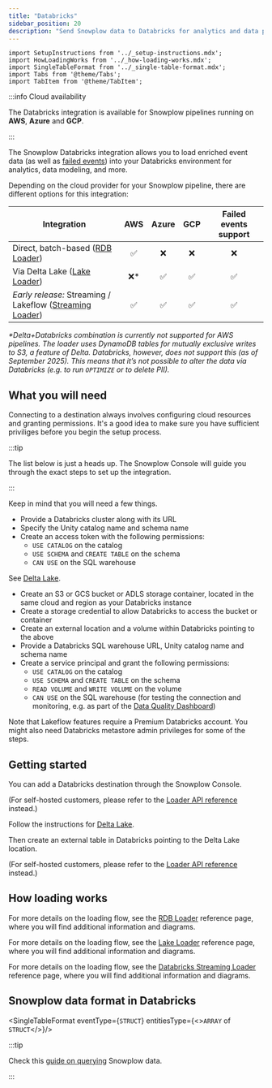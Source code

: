 ```yaml
---
title: "Databricks"
sidebar_position: 20
description: "Send Snowplow data to Databricks for analytics and data processing"
---
```


```mdx-code-block
import SetupInstructions from '../_setup-instructions.mdx';
import HowLoadingWorks from '../_how-loading-works.mdx';
import SingleTableFormat from '../_single-table-format.mdx';
import Tabs from '@theme/Tabs';
import TabItem from '@theme/TabItem';
```

:::info Cloud availability

The Databricks integration is available for Snowplow pipelines running on **AWS**, **Azure** and **GCP**.

:::

The Snowplow Databricks integration allows you to load enriched event data (as well as [failed events](/docs/fundamentals/failed-events/index.md)) into your Databricks environment for analytics, data modeling, and more.

Depending on the cloud provider for your Snowplow pipeline, there are different options for this integration:

| Integration | AWS | Azure | GCP | Failed events support |
| ----------- |:---:|:-----:|:---:|:---------------------:|
| Direct, batch-based ([RDB Loader](/docs/api-reference/loaders-storage-targets/snowplow-rdb-loader/index.md)) | :white_check_mark: | :x: | :x: | :x: |
| Via Delta Lake ([Lake Loader](/docs/api-reference/loaders-storage-targets/lake-loader/index.md)) | :x:* | :white_check_mark: | :white_check_mark: | :white_check_mark: |
| _Early release:_ Streaming / Lakeflow ([Streaming Loader](/docs/api-reference/loaders-storage-targets/databricks-streaming-loader/index.md)) | :white_check_mark: | :white_check_mark: | :white_check_mark: | :white_check_mark: |

_*Delta+Databricks combination is currently not supported for AWS pipelines. The loader uses DynamoDB tables for mutually exclusive writes to S3, a feature of Delta. Databricks, however, does not support this (as of September 2025). This means that it’s not possible to alter the data via Databricks (e.g. to run `OPTIMIZE` or to delete PII)._

## What you will need

Connecting to a destination always involves configuring cloud resources and granting permissions. It's a good idea to make sure you have sufficient priviliges before you begin the setup process.

:::tip

The list below is just a heads up. The Snowplow Console will guide you through the exact steps to set up the integration.

:::

Keep in mind that you will need a few things.

<Tabs groupId="databricks-integration" queryString lazy>
<TabItem value="rdb-loader" label="Batch-based (AWS)" default>

* Provide a Databricks cluster along with its URL
* Specify the Unity catalog name and schema name
* Create an access token with the following permissions:
  * `USE CATALOG` on the catalog
  * `USE SCHEMA` and `CREATE TABLE` on the schema
  * `CAN USE` on the SQL warehouse

</TabItem>
<TabItem value="lake-loader" label="Via Delta Lake (Azure, GCP)" default>

See [Delta Lake](../delta/index.md).

</TabItem>
<TabItem value="streaming-loader" label="Streaming" default>

* Create an S3 or GCS bucket or ADLS storage container, located in the same cloud and region as your Databricks instance
* Create a storage credential to allow Databricks to access the bucket or container
* Create an external location and a volume within Databricks pointing to the above
* Provide a Databricks SQL warehouse URL, Unity catalog name and schema name
* Create a service principal and grant the following permissions:
  * `USE CATALOG` on the catalog
  * `USE SCHEMA` and `CREATE TABLE` on the schema
  * `READ VOLUME` and `WRITE VOLUME` on the volume
  * `CAN USE` on the SQL warehouse (for testing the connection and monitoring, e.g. as part of the [Data Quality Dashboard](/docs/data-product-studio/data-quality/failed-events/monitoring-failed-events/index.md#data-quality-dashboard))

Note that Lakeflow features require a Premium Databricks account. You might also need Databricks metastore admin privileges for some of the steps.

</TabItem>
</Tabs>

## Getting started

You can add a Databricks destination through the Snowplow Console.

<Tabs groupId="databricks-integration" queryString lazy>
<TabItem value="rdb-loader" label="Batch-based (AWS)" default>

(For self-hosted customers, please refer to the [Loader API reference](/docs/api-reference/loaders-storage-targets/snowplow-rdb-loader/index.md) instead.)

<SetupInstructions destinationName="Databricks" connectionType="Databricks" />

</TabItem>
<TabItem value="lake-loader" label="Via Delta Lake (Azure, GCP)" default>

Follow the instructions for [Delta Lake](../delta/index.md#getting-started).

Then create an external table in Databricks pointing to the Delta Lake location.

</TabItem>
<TabItem value="streaming-loader" label="Streaming" default>

(For self-hosted customers, please refer to the [Loader API reference](/docs/api-reference/loaders-storage-targets/databricks-streaming-loader/index.md) instead.)

<SetupInstructions destinationName="Databricks" connectionType="Databricks Streaming" />

</TabItem>
</Tabs>

## How loading works

<HowLoadingWorks/>

<Tabs groupId="databricks-integration" queryString lazy>
<TabItem value="rdb-loader" label="Batch-based (AWS)" default>

For more details on the loading flow, see the [RDB Loader](/docs/api-reference/loaders-storage-targets/snowplow-rdb-loader/index.md) reference page, where you will find additional information and diagrams.

</TabItem>
<TabItem value="lake-loader" label="Via Delta Lake (Azure, GCP)" default>

For more details on the loading flow, see the [Lake Loader](/docs/api-reference/loaders-storage-targets/lake-loader/index.md) reference page, where you will find additional information and diagrams.

</TabItem>
<TabItem value="streaming-loader" label="Streaming" default>

For more details on the loading flow, see the [Databricks Streaming Loader](/docs/api-reference/loaders-storage-targets/databricks-streaming-loader/index.md) reference page, where you will find additional information and diagrams.

</TabItem>
</Tabs>


## Snowplow data format in Databricks

<SingleTableFormat eventType={<code>STRUCT</code>} entitiesType={<><code>ARRAY</code> of <code>STRUCT</code></>}/>

:::tip

Check this [guide on querying](/docs/destinations/warehouses-lakes/querying-data/index.md?warehouse=databricks) Snowplow data.

:::
